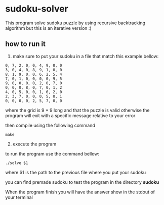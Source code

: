 # sudoku-solver

This program solve sudoku puzzle by using recursive backtracking algorithm but this is an iterative version :)

## how to run it

1. make sure to put your sudoku in a file that match this example bellow:

```
0, 7, 2, 0, 0, 4, 9, 0, 0
3, 0, 4, 0, 8, 9, 1, 0, 0
8, 1, 9, 0, 0, 6, 2, 5, 4
7, 0, 1, 0, 0, 0, 0, 9, 5
9, 0, 0, 0, 0, 2, 0, 7, 0
0, 0, 0, 8, 0, 7, 0, 1, 2
4, 0, 5, 0, 0, 1, 6, 2, 0
2, 3, 7, 0, 0, 0, 5, 0, 1
0, 0, 0, 0, 2, 5, 7, 0, 0
```
where the grid is 9 * 9 long and that the puzzle is valid otherwise the program will exit with a specific message
relative to your error

then compile using the following command
```
make
```

2. execute the program

to run the program use the command bellow:
```
./solve $1
```
where $1 is the path to the previous file where you put your sudoku

you can find premade sudoku to test the program in the directory **sudoku**

When the program finish you will have the answer show in the stdout of your terminal
